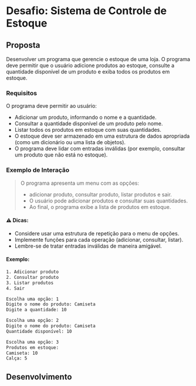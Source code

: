 # Desafio: Sistema de Controle de Estoque

## Proposta

Desenvolver um programa que gerencie o estoque de uma loja. O programa deve permitir que o usuário adicione produtos ao estoque, consulte a quantidade disponível de um produto e exiba todos os produtos em estoque.

### Requisitos

O programa deve permitir ao usuário:

- Adicionar um produto, informando o nome e a quantidade.
- Consultar a quantidade disponível de um produto pelo nome.
- Listar todos os produtos em estoque com suas quantidades.
- O estoque deve ser armazenado em uma estrutura de dados apropriada (como um dicionário ou uma lista de objetos).
- O programa deve lidar com entradas inválidas (por exemplo, consultar um produto que não está no estoque).

### Exemplo de Interação

> O programa apresenta um menu com as opções:
>
> - adicionar produto, consultar produto, listar produtos e sair.
> - O usuário pode adicionar produtos e consultar suas quantidades.
> - Ao final, o programa exibe a lista de produtos em estoque.

#### ⚠️ Dicas:

- Considere usar uma estrutura de repetição para o menu de opções.
- Implemente funções para cada operação (adicionar, consultar, listar).
- Lembre-se de tratar entradas inválidas de maneira amigável.

#### Exemplo:

```bash
1. Adicionar produto
2. Consultar produto
3. Listar produtos
4. Sair
```

```bash
Escolha uma opção: 1
Digite o nome do produto: Camiseta
Digite a quantidade: 10
```

```bash
Escolha uma opção: 2
Digite o nome do produto: Camiseta
Quantidade disponível: 10
```

```bash
Escolha uma opção: 3
Produtos em estoque:
Camiseta: 10
Calça: 5
```

## Desenvolvimento
